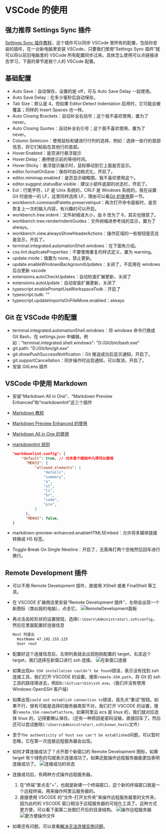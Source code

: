 # VSCode 的使用

## 强力推荐 Settings Sync 插件

[Settings Sync 插件教程](https://www.jianshu.com/p/b4f9e4826fd1)，这个插件可以同步 VSCode 里所有的配置，包括你安装的插件，在一台新电脑里安装 VSCode，只要我们使用“Settings Sync 插件”就可以将以前旧电脑里的 VSCode 所有配置同步过来。具体怎么使用可以点链接进去学习，下面的章节是我个人的 VSCode 配置。

## 基础配置

- Auto Save：自动保存，设置的是 off，可与 Auto Save Delay 一起使用。
- Auto Save Delay：在多少毫秒后自动保存。
- Tab Size：默认是 4，但如果 Editor:Detect Indentation 启用时，它可能会被覆盖；同样的 Insert Spaces 也一样。
- Auto Closing Brackets：自动补全右括号；这个我不喜欢使用，置为了 never。
- Auto Closing Quotes：自动补全右引号；这个我不喜欢使用，置为了 never。
- Column Seletcion：使用鼠标和键进行行列的选择，例如：选择一些行的首部信息，将它们粘贴在其他行的首部。
- Hover:Enabled：是否进行悬浮提示
- Hover:Delay：悬停提示前的等待时间。
- Hover:Sticky：悬浮提示展示时，鼠标移动到它上面是否显示。
- editor.formatOnSave：保存时自动格式化，开启了。
- editor.minimap.enabled：是否显示缩略图，我不喜欢使用这个。
- editor.suggest.statusBar.visible：建议小部件底部的状态栏，开启了。
- Eol：行尾字符，LF 是 Unix 系统的，CRLF 是 Windows 系统的，我在设置 Git 时是统一的 LF，这里同样选用 LF，理由可以看[Git 的使用](./Git的使用.md)那一节。
- workbench.commandPalette.preserveInput：再次打开命令面板时，是否恢复上一次的输入内容，有兴趣的可以开启。
- workbench.tree.indent：文件树缩进大小，由 8 改为了 6，其实也随意了。
- workbench.tree.renderIndentGuides：文件树缩进参考线的显示，置为了 always。
- workbench.view.alwaysShowHeaderActions：操作区域的一些按钮是否总是显示，开启了。
- terminal.integrated.automationShell.windows：在下面有介绍。
- css.lint.duplicateProperties：不要使用重复的样式定义，置为 warning。
- update.mode：值置为 none，禁止更新。
- update.enableWindowsBackgroundUpdates：关闭了，不启用在 windows 后台更新 vscode
- extensions.autoCheckUpdates：自动检查扩展更新，关闭了
- extensions.autoUpdate：自动安装扩展更新，关闭了
- typescript.enablePromptUseWorkspaceTsdk：开启了
- typescript.tsdk: ""
- typescript.updateImportsOnFileMove.enabled：always

## Git 在 VSCode 中的配置

- terminal.integrated.automationShell.windows：将 windows 命令行换成 Git Bash，在 settings.json 中编辑，例如："terminal.integrated.shell.windows": "D:/Git/bin/bash.exe"
- git.path: "D:/Git/bin/git.exe"
- git.showPushSuccessNotification：Git 推送成功后显示通知，开启了。
- git.supportCancellation：同步操作时出现通知，可以取消，开启了。
- 安装 GitLens 插件

## VSCode 中使用 Markdown

- 安装“Markdown All in One”、“Markdown Preview Enhanced”和“markdownlint”这三个插件
- [Markdown 教程](https://shd101wyy.github.io/markdown-preview-enhanced/#/zh-cn/markdown-basics)
- [Markdown Preview Enhanced 的使用](https://shd101wyy.github.io/markdown-preview-enhanced/#/zh-cn/)
- [Markdown All in One 的使用](https://github.com/yzhang-gh/vscode-markdown)
- [markdownlint 规则](https://github.com/DavidAnson/markdownlint/blob/master/doc/Rules.md)

  ```json
  "markdownlint.config": {
      "default": true, // 允许某个规则中几项可以使用
        "MD033": {
            "allowed_elements": [
                "details",
                "summary",
                "a",
                "ul",
                "li",
                "br",
                "code",
                "pre",
            ]
        },
        "MD041": false,
  }
  ```

- markdown-preview-enhanced.enableHTML5Embed：允许将多媒体链接转换成 H5 标签。
- Toggle Break On Single Newline：开启了，无需再打两个空格然后回车进行换行。

## Remote Development 插件

- 可以不用 Remote Development 插件，直接用 XShell 或者 FinalShell 等工具。
- 在 VSCODE 扩展商店里安装“Remote Development 插件”，左侧会出现一个新图标（类似我的电脑），点击它。
  ![RemoteDevelopment面板](./img/VSCode的使用/RemoteDevelopment面板.png)
- 再点击齿轮形状的设置按钮，选择`C:\Users\Administrator\.ssh\config`，然后在里面配置好连接信息

  ```txt
  Host 阿里云
    HostName 47.102.155.125
    User root
  ```

- 配置好这个连接信息后，左侧列表就会出现刚刚配置的 target，右击这个 target，我们选择在新窗口进行 ssh 连接。
  ![在新窗口连接](./img/VSCode的使用/在新窗口连接.png)
- 如果出现`An SSH installation couldn’t be found`错误，表示没有找到 ssh 连接工具，我们打开 VSCODE 的设置，搜索`remote.SSH.path`，将 Git 的 ssh 工具的路径填进去，例如`D:\Git\usr\bin\ssh.exe`。（我们并没有使用 Windows OpenSSH 客户端）
- 如果出现`could not establish connection to`错误，首先点“重试”按钮。如果不行，很有可能是选择的服务器类型不对，我们打开 VSCODE 的设置，搜索`remote.SSH.remotePlatform`，如果阿里云 ecs 是 linux 的，我们就对应选择 linux 的，记得要确认保存。（还有一种原因是密码没输，直接回车了。然后还可以尝试删除`C:\Users\Administrator\.ssh\known_hosts`文件）
- 至于`The authenticity of host xxx can't be established`问题，可以暂时忽略，它在第一次连接远程服务器会出现。
- 如何才算连接成功了？点开那个新窗口的 Remote Development 图标，如果 target 有个绿色的勾就表示连接成功了。如果还能操作远程服务器能更加表明连接成功了。
  ![连接成功的状态](./img/VSCode的使用/连接成功的状态.png)
- 连接成功后，有两种方式操作远程服务器。
  1. 在“终端”里点击“+”，也就是新建一个终端窗口，这个新的终端窗口就是一个远程终端，用来操作阿里云服务器的。
  2. 直接使用 VSCODE 的“文件-打开文件夹”来操作远程服务器里的文件夹，因为此时的 VSCODE 窗口相当于远程服务器的可视化工具了。这种方式更方便，可以看下面第二张图打开后的目录结构。
     ![操作远程服务器](./img/VSCode的使用/操作远程服务器.png)  
     ![更方便操作文件](./img/VSCode的使用/更方便操作文件.png)
- 如果还有问题，可以查看[解决无法连接实例问题](https://help.aliyun.com/document_detail/127814.htm)。
